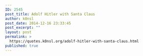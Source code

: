 ```yaml
---
ID: 2545
post_title: Adolf Hitler with Santa Claus
author: k0nsl
post_date: 2014-12-16 23:33:45
post_excerpt: ""
layout: post
permalink: >
  https://quotes.k0nsl.org/adolf-hitler-with-santa-claus.html
published: true
---
```

<img class='wpml_ico' alt='' src='http://quotes.k0nsl.org/wp-content/plugins/wp-monalisa/icons/love-smiley01_k0nsl.gif' />